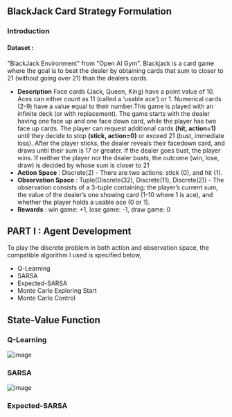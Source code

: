 ## BlackJack Card Strategy Formulation
### Introduction
#### Dataset : 
"BlackJack Environment" from "Open AI Gym". Blackjack is a card game where the goal is to beat the dealer by obtaining cards that sum to closer to 21 (without going over 21) than the dealers cards.
- **Description** Face cards (Jack, Queen, King) have a point value of 10. Aces can either count as 11 (called a ‘usable ace’) or 1. Numerical cards (2-9) have a value equal to their number.This game is played with an infinite deck (or with replacement). The game starts with the dealer having one face up and one face down card, while the player has two face up cards. The player can request additional cards **(hit, action=1)** until they decide to stop **(stick, action=0)** or exceed 21 (bust, immediate loss). After the player sticks, the dealer reveals their facedown card, and draws until their sum is 17 or greater. If the dealer goes bust, the player wins. If neither the player nor the dealer busts, the outcome (win, lose, draw) is decided by whose sum is closer to 21
- **Action Space** : Discrete(2) - There are two actions: stick (0), and hit (1). 
- **Observation Space** : Tuple(Discrete(32), Discrete(11), Discrete(2)) - The observation consists of a 3-tuple containing: the player’s current sum, the value of the dealer’s one showing card (1-10 where 1 is ace), and whether the player holds a usable ace (0 or 1).
- **Rewards** : win game: +1, lose game: -1, draw game: 0

## PART I : Agent Development
To play the discrete problem in both action and observation space, the compatible algorithm I used is specified below,
- Q-Learning
- SARSA
- Expected-SARSA
- Monte Carlo Exploring Start
- Monte Carlo Control


## State-Value Function
### Q-Learning
![image](https://user-images.githubusercontent.com/104628789/171457168-2fe8076e-a48f-45ee-86fa-c0d397a9becf.png)
### SARSA
![image](https://user-images.githubusercontent.com/104628789/171457701-247e84aa-4df3-42ed-aa56-b19a0a0c40fc.png)
### Expected-SARSA



